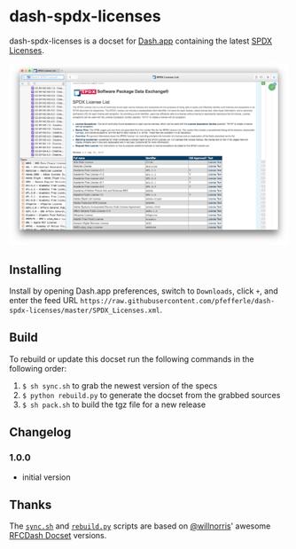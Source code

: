 # dash-spdx-licenses

dash-spdx-licenses is a docset for [Dash.app][] containing the latest [SPDX Licenses](https://spdx.org/licenses/).

![](screenshot.png)

## Installing

Install by opening Dash.app preferences, switch to `Downloads`, click `+`, and enter the feed URL
`https://raw.githubusercontent.com/pfefferle/dash-spdx-licenses/master/SPDX_Licenses.xml`.

## Build

To rebuild or update this docset run the following commands in the following order:

1. `$ sh sync.sh` to grab the newest version of the specs
1. `$ python rebuild.py` to generate the docset from the grabbed sources
1. `$ sh pack.sh` to build the tgz file for a new release

## Changelog

### 1.0.0

* initial version

## Thanks

The [`sync.sh`][] and [`rebuild.py`][] scripts are based on [@willnorris][]' awesome [RFCDash Docset][] versions.

[Dash.app]: http://kapeli.com/dash
[open an issue]: https://github.com/pfefferle/dash-spdx-licenses/issues
[`pack.sh`]: https://github.com/pfefferle/dash-spdx-licenses/blob/master/pack.sh
[`sync.sh`]: https://github.com/pfefferle/dash-spdx-licenses/blob/master/sync.sh
[`rebuild.py`]: https://github.com/pfefferle/dash-spdx-licenses/blob/master/rebuild.py
[@willnorris]: https://willnorris.com
[RFCDash Docset]: https://github.com/willnorris/rfcdash
